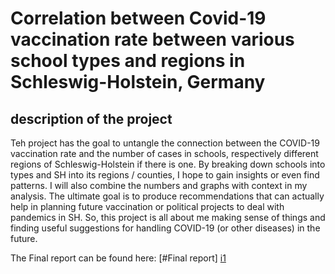 # Correlation between Covid-19 vaccination rate between various school types and regions in Schleswig-Holstein, Germany

## description of the project

Teh project has the goal to untangle the connection between the COVID-19 vaccination rate and the number of cases in schools, respectively different regions of Schleswig-Holstein if there is one. 
By breaking down schools into types and SH into its regions / counties, I hope to gain insights or even find patterns. I will also combine the numbers and graphs with context in my analysis. The ultimate goal is to produce recommendations that can actually help in planning future vaccination or political projects to deal with pandemics in SH. So, this project is all about me making sense of things and finding useful suggestions for handling COVID-19 (or other diseases) in the future.

The Final report can be found here: [#Final report] [i1]

[i1]: https://github.com/JanBaumgart/Jan_MADE/blob/main/project/report.pdf
